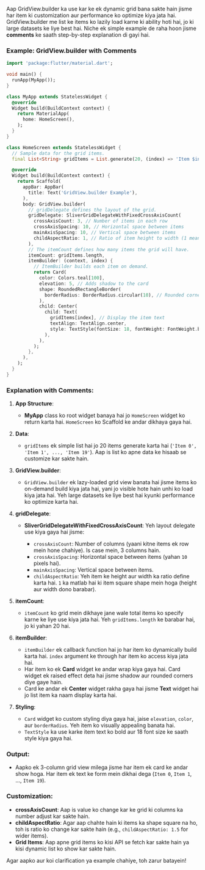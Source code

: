 Aap GridView\.builder ka use kar ke ek dynamic grid bana sakte hain jisme har item ki customization aur performance ko optimize kiya jata hai. GridView\.builder me list ke items ko lazily load karne ki ability hoti hai, jo ki large datasets ke liye best hai. Niche ek simple example de raha hoon jisme **comments** ke saath step-by-step explanation di gayi hai.

### Example: GridView\.builder with Comments

```dart
import 'package:flutter/material.dart';

void main() {
  runApp(MyApp());
}

class MyApp extends StatelessWidget {
  @override
  Widget build(BuildContext context) {
    return MaterialApp(
      home: HomeScreen(),
    );
  }
}

class HomeScreen extends StatelessWidget {
  // Sample data for the grid items.
  final List<String> gridItems = List.generate(20, (index) => 'Item $index');

  @override
  Widget build(BuildContext context) {
    return Scaffold(
      appBar: AppBar(
        title: Text('GridView.builder Example'),
      ),
      body: GridView.builder(
        // gridDelegate defines the layout of the grid.
        gridDelegate: SliverGridDelegateWithFixedCrossAxisCount(
          crossAxisCount: 3, // Number of items in each row
          crossAxisSpacing: 10, // Horizontal space between items
          mainAxisSpacing: 10, // Vertical space between items
          childAspectRatio: 1, // Ratio of item height to width (1 means square items)
        ),
        // The itemCount defines how many items the grid will have.
        itemCount: gridItems.length, 
        itemBuilder: (context, index) {
          // ItemBuilder builds each item on demand.
          return Card(
            color: Colors.teal[100],
            elevation: 5, // Adds shadow to the card
            shape: RoundedRectangleBorder(
              borderRadius: BorderRadius.circular(10), // Rounded corners
            ),
            child: Center(
              child: Text(
                gridItems[index], // Display the item text
                textAlign: TextAlign.center,
                style: TextStyle(fontSize: 18, fontWeight: FontWeight.bold),
              ),
            ),
          );
        },
      ),
    );
  }
}
```

### **Explanation with Comments:**

1. **App Structure**:

   * **MyApp** class ko root widget banaya hai jo `HomeScreen` widget ko return karta hai. `HomeScreen` ko Scaffold ke andar dikhaya gaya hai.

2. **Data**:

   * `gridItems` ek simple list hai jo 20 items generate karta hai (`'Item 0', 'Item 1', ..., 'Item 19'`). Aap is list ko apne data ke hisaab se customize kar sakte hain.

3. **GridView\.builder**:

   * `GridView.builder` ek lazy-loaded grid view banata hai jisme items ko on-demand build kiya jata hai, yani jo visible hote hain unhi ko load kiya jata hai. Yeh large datasets ke liye best hai kyunki performance ko optimize karta hai.

4. **gridDelegate**:

   * **SliverGridDelegateWithFixedCrossAxisCount**: Yeh layout delegate use kiya gaya hai jisme:

     * `crossAxisCount`: Number of columns (yaani kitne items ek row mein hone chahiye). Is case mein, 3 columns hain.
     * `crossAxisSpacing`: Horizontal space between items (yahan `10` pixels hai).
     * `mainAxisSpacing`: Vertical space between items.
     * `childAspectRatio`: Yeh item ke height aur width ka ratio define karta hai. `1` ka matlab hai ki item square shape mein hoga (height aur width dono barabar).

5. **itemCount**:

   * `itemCount` ko grid mein dikhaye jane wale total items ko specify karne ke liye use kiya jata hai. Yeh `gridItems.length` ke barabar hai, jo ki yahan 20 hai.

6. **itemBuilder**:

   * `itemBuilder` ek callback function hai jo har item ko dynamically build karta hai. `index` argument ke through har item ko access kiya jata hai.
   * Har item ko ek **Card** widget ke andar wrap kiya gaya hai. Card widget ek raised effect deta hai jisme shadow aur rounded corners diye gaye hain.
   * Card ke andar ek **Center** widget rakha gaya hai jisme **Text** widget hai jo list item ka naam display karta hai.

7. **Styling**:

   * `Card` widget ko custom styling diya gaya hai, jaise `elevation`, `color`, aur `borderRadius`. Yeh item ko visually appealing banata hai.
   * `TextStyle` ka use karke item text ko bold aur 18 font size ke saath style kiya gaya hai.

### **Output:**

* Aapko ek 3-column grid view milega jisme har item ek card ke andar show hoga. Har item ek text ke form mein dikhai dega (`Item 0`, `Item 1`, ..., `Item 19`).

### **Customization:**

* **crossAxisCount**: Aap is value ko change kar ke grid ki columns ka number adjust kar sakte hain.
* **childAspectRatio**: Agar aap chahte hain ki items ka shape square na ho, toh is ratio ko change kar sakte hain (e.g., `childAspectRatio: 1.5` for wider items).
* **Grid Items**: Aap apne grid items ko kisi API se fetch kar sakte hain ya kisi dynamic list ko show kar sakte hain.

Agar aapko aur koi clarification ya example chahiye, toh zarur batayein!
